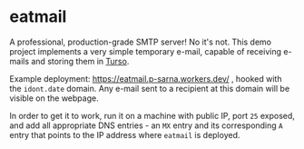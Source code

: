 # eatmail

A professional, production-grade SMTP server! No it's not.
This demo project implements a very simple temporary e-mail, capable of receiving e-mails and storing them in [Turso](https://chiselstrike.com).

Example deployment: https://eatmail.p-sarna.workers.dev/ , hooked with the `idont.date` domain. Any e-mail sent to a recipient
at this domain will be visible on the webpage. 

In order to get it to work, run it on a machine with public IP, port `25` exposed, and add all appropriate DNS entries - an `MX` entry and its corresponding `A` entry that points to the IP address where `eatmail` is deployed.
